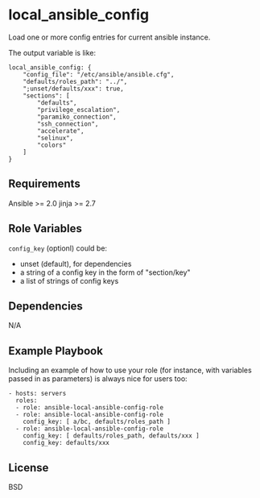 local_ansible_config
=========

Load one or more config entries for current ansible instance.

The output variable is like:

```
local_ansible_config: {
    "config_file": "/etc/ansible/ansible.cfg",
    "defaults/roles_path": "../",
    ";unset/defaults/xxx": true,
    "sections": [
        "defaults",
        "privilege_escalation",
        "paramiko_connection",
        "ssh_connection",
        "accelerate",
        "selinux",
        "colors"
    ]
}
```

Requirements
------------

Ansible >= 2.0
jinja >= 2.7

Role Variables
--------------

`config_key` (optionl) could be:
- unset (default), for dependencies
- a string of a config key in the form of "section/key"
- a list of strings of config keys

Dependencies
------------

N/A

Example Playbook
----------------

Including an example of how to use your role (for instance, with variables passed in as parameters) is always nice for users too:

    - hosts: servers
      roles:
      - role: ansible-local-ansible-config-role
      - role: ansible-local-ansible-config-role
        config_key: [ a/bc, defaults/roles_path ]
      - role: ansible-local-ansible-config-role
        config_key: [ defaults/roles_path, defaults/xxx ]
        config_key: defaults/xxx


License
-------

BSD
